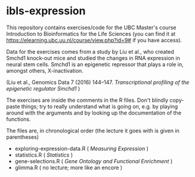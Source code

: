 # ibls-expression
This repository contains exercises/code for the UBC Master's course Introduction to Bioinformatics for the Life Sciences
(you can find it at https://elearning.ubc.uu.nl/course/view.php?id=9# if you have access).

Data for the exercises comes from a study by Liu et al., who created
Smchd1 knock-out mice and studied the changes in RNA expression in
neural stem cells. Smchd1 is an epigenetic repressor that plays a role
in, amongst others, X-inactivation.

(Liu et al., Genomics Data 7 (2016) 144–147. *Transcriptional profiling of the epigenetic regulator Smchd1* )

The exercises are inside the comments in the R files. Don't blindly
copy-paste things; try to really understand what is going on, e.g. by
playing around with the arguments and by looking up the documentation of
the functions.

The files are, in chronological order (the lecture it goes with is given in parentheses)

 * exploring-expression-data.R  ( *Measuring Expression* )
 * statistics.R   ( *Statistics* )
 * gene-selections.R ( *Gene Ontology and Functional Enrichment* )
 * glimma.R  ( no lecture; more like an encore )
 
